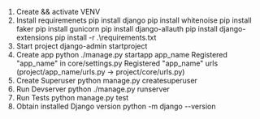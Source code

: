 1. Create && activate VENV
2. Install requiremenets
   pip install django
   pip install whitenoise
   pip install faker
   pip install gunicorn
   <!-- https://docs.allauth.org/en/latest/installation/quickstart.html#post-installation -->
   pip install django-allauth
   pip install django-extensions <!-- show_urls -->
   pip install -r .\requirements.txt
3. Start project
   django-admin startproject
4. Create app
   python ./manage.py startapp app_name
   Registered "app_name" in core/settings.py
   Registered "app_name" urls (project/app_name/urls.py -> project/core/urls.py)
5. Create Superuser
    python manage.py createsuperuser
6. Run Devserver
    python ./manage.py runserver
7. Run Tests
    python manage.py test
7. Obtain installed Django version
    python -m django --version


